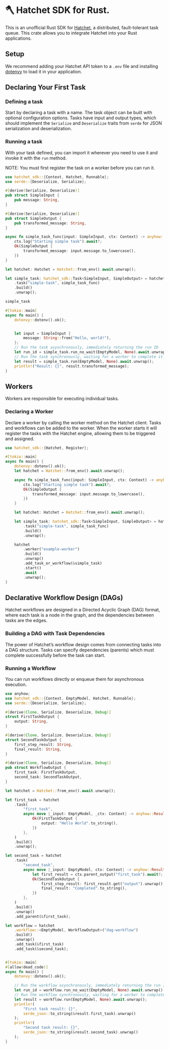  # 🪓 Hatchet SDK for Rust.

This is an unofficial Rust SDK for [Hatchet](https://hatchet.run), a distributed, fault-tolerant task queue.
This crate allows you to integrate Hatchet into your Rust applications.
## Setup
We recommend adding your Hatchet API token to a `.env` file and installing [dotenvy](https://crates.io/crates/dotenvy) to load it in your application.
## Declaring Your First Task
### Defining a task
Start by declaring a task with a name. The task object can be built with optional configuration options.
Tasks have input and output types, which should implement the `Serialize` and `Deserialize` traits from `serde` for JSON serialization and deserialization.

### Running a task
With your task defined, you can import it wherever you need to use it and invoke it with the `run` method.
<div class="warning">NOTE: You must first register the task on a worker before you can run it.</div>

```rust
use hatchet_sdk::{Context, Hatchet, Runnable};
use serde::{Deserialize, Serialize};

#[derive(Serialize, Deserialize)]
pub struct SimpleInput {
    pub message: String,
}

#[derive(Serialize, Deserialize)]
pub struct SimpleOutput {
    pub transformed_message: String,
}

async fn simple_task_func(input: SimpleInput, ctx: Context) -> anyhow::Result<SimpleOutput> {
    ctx.log("Starting simple task").await?;
    Ok(SimpleOutput {
        transformed_message: input.message.to_lowercase(),
    })
}

let hatchet: Hatchet = Hatchet::from_env().await.unwrap();

let simple_task: hatchet_sdk::Task<SimpleInput, SimpleOutput> = hatchet
    .task("simple-task", simple_task_func)
    .build()
    .unwrap();

simple_task

#[tokio::main]
async fn main() {
    dotenvy::dotenv().ok();


    let input = SimpleInput {
        message: String::from("Hello, world!"),
    };
    // Run the task asynchronously, immediately returning the run ID
    let run_id = simple_task.run_no_wait(EmptyModel, None).await.unwrap();
    // Run the task synchronously, waiting for a worker to complete it and return the result
    let result = simple_task.run(EmptyModel, None).await.unwrap();
    println!("Result: {}", result.transformed_message);
}

```
## Workers
Workers are responsible for executing individual tasks.
### Declaring a Worker
Declare a worker by calling the worker method on the Hatchet client. Tasks and workflows can be added to the worker. When the worker starts
it will register the tasks with the Hatchet engine, allowing them to be triggered and assigned.
```rust
use hatchet_sdk::{Hatchet, Register};

#[tokio::main]
async fn main() {
    dotenvy::dotenv().ok();
    let hatchet = Hatchet::from_env().await.unwrap();

    async fn simple_task_func(input: SimpleInput, ctx: Context) -> anyhow::Result<SimpleOutput> {
        ctx.log("Starting simple task").await?;
        Ok(SimpleOutput {
            transformed_message: input.message.to_lowercase(),
        })
    }

    let hatchet: Hatchet = Hatchet::from_env().await.unwrap();

    let simple_task: hatchet_sdk::Task<SimpleInput, SimpleOutput> = hatchet
        .task("simple-task", simple_task_func)
        .build()
        .unwrap();

    hatchet
        .worker("example-worker")
        .build()
        .unwrap()
        .add_task_or_workflow(&simple_task)
        .start()
        .await
        .unwrap();
}

```
## Declarative Workflow Design (DAGs)
Hatchet workflows are designed in a Directed Acyclic Graph (DAG) format,
where each task is a node in the graph, and the dependencies between tasks are the edges.
### Building a DAG with Task Dependencies
The power of Hatchet’s workflow design comes from connecting tasks into a DAG structure.
Tasks can specify dependencies (parents) which must complete successfully before the task can start.
### Running a Workflow
You can run workflows directly or enqueue them for asynchronous execution.
```rust
use anyhow;
use hatchet_sdk::{Context, EmptyModel, Hatchet, Runnable};
use serde::{Deserialize, Serialize};

#[derive(Clone, Serialize, Deserialize, Debug)]
struct FirstTaskOutput {
    output: String,
}

#[derive(Clone, Serialize, Deserialize, Debug)]
struct SecondTaskOutput {
    first_step_result: String,
    final_result: String,
}

#[derive(Clone, Serialize, Deserialize, Debug)]
pub struct WorkflowOutput {
    first_task: FirstTaskOutput,
    second_task: SecondTaskOutput,
}

let hatchet = Hatchet::from_env().await.unwrap();

let first_task = hatchet
    .task(
        "first_task",
        async move |_input: EmptyModel, _ctx: Context| -> anyhow::Result<FirstTaskOutput> {
            Ok(FirstTaskOutput {
                output: "Hello World".to_string(),
            })
        },
    )
    .build()
    .unwrap();

let second_task = hatchet
    .task(
        "second_task",
        async move |_input: EmptyModel, ctx: Context| -> anyhow::Result<SecondTaskOutput> {
            let first_result = ctx.parent_output("first_task").await?;
            Ok(SecondTaskOutput {
                first_step_result: first_result.get("output").unwrap().to_string(),
                final_result: "Completed".to_string(),
            })
        },
    )
    .build()
    .unwrap()
    .add_parent(&first_task);

let workflow = hatchet
    .workflow::<EmptyModel, WorkflowOutput>("dag-workflow")
    .build()
    .unwrap()
    .add_task(&first_task)
    .add_task(&second_task);


#[tokio::main]
#[allow(dead_code)]
async fn main() {
    dotenvy::dotenv().ok();

    // Run the workflow asynchronously, immediately returning the run ID
    let run_id = workflow.run_no_wait(EmptyModel, None).await.unwrap();
    // Run the workflow synchronously, waiting for a worker to complete it and return the result
    let result = workflow.run(EmptyModel, None).await.unwrap();
    println!(
        "First task result: {}",
        serde_json::to_string(&result.first_task).unwrap()
    );
    println!(
        "Second task result: {}",
        serde_json::to_string(&result.second_task).unwrap()
    );
}

```


